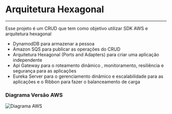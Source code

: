 # Arquitetura Hexagonal
___
Esse projeto é um CRUD que tem como objetivo utilizar SDK AWS e arquitetura hexagonal

* DynamodDB para armazenar a pessoa
* Amazon SQS para publicar as operações do CRUD
* Arquitetura Hexagonal (Ports and Adapters) para criar uma aplicação independente
* Api Gateway para o roteamento dinâmico , monitoramento, resiliência e segurança para as aplicações
* Eureka Server para o gerenciamento dinâmico e escalabilidade para as aplicações e o Ribbon para fazer o balanceamento de carga

### Diagrama Versão AWS
![Diagrama AWS](https://user-images.githubusercontent.com/46445331/161456399-59778a93-9443-4efe-9212-baab8319e06a.png)